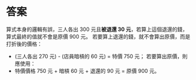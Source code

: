# 答案
算式本身的邏輯有誤，三人各出 300 元且**被退還 30 元**，若算上這個退還的錢，算式最終的值就不會是原價 900 元。
若要算上退還的錢，就不會算出原價，而是打折後的價格：
-  (三人各出 270 元) - (店員暗槓的 60 元) = 特價 750 元；
若要算出原價，則應使用：
- 特價價格 750 元 + 暗槓 60 元 + 退還的 90 元 = 原價 900 元。

